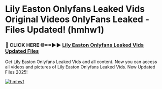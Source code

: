 # Lily Easton Onlyfans Leaked Vids Original Videos 0nlyFans Leaked - Files Updated! (hmhw1)

<h3>🔴 CLICK HERE 🌐==►► <a href="https://tinyurl.com/2wckxsce" rel="nofollow">Lily Easton Onlyfans Leaked Vids Updated Files</a></h3>

Get Lily Easton Onlyfans Leaked Vids and all content. Now you can access all videos and pictures of Lily Easton Onlyfans Leaked Vids. New Updated Files 2025!

[![hmhw1](https://i.imgur.com/AFduVYN.gif)](https://tinyurl.com/2wckxsce)
